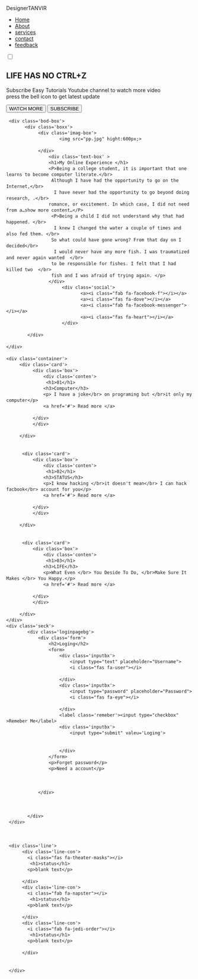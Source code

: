
<!DOCTYPE html>
<html lang="en" dir="ltr">
   <header>
        <meta charset="utf-8">
        <title>www.tanvir.com</title>
        <meta name="viewport" content="width=device-width,initial-scale=1.0">
        <link rel="stylesheet"  href="css/all.min.css"  />
        <link rel="stylesheet"  href="css/fontawesome.min.css" />
       <link rel="stylesheet"  href="stylish.css"  />
       
    
  </header>
<body>
     <nav>
          <label class="logo">DesignerTANVIR</lebel>
          <ul>
              <li class="active"><a href="#">Home</a></li>
              <li><a href="#">About</a></li>
              <li><a href="#">services</a></li>
              <li><a href="#">contact</a></li>
              <li><a href="#">feedback</a></li>
          </ul>
          <input type="checkbox" id="check"
            <label for="check" class="chectbtn">
             <i class="fas fa-align-justify"></i>
          </label>
     </nav>
     <section>
           <div class='content'>
               <h1>LIFE HAS NO CTRL+Z</h1>
               <p>Subscribe Easy Tutorials Youtube channel to watch more video </br>press the bell icon to get latest update</p>
               <div>
                    <button type='button'>WATCH MORE </button>
                    <button type='button'> SUBSCRIBE </button>
               </div>
           </div>
     </section>



     <div class='bod-box'>
           <div class='boxx'>
                <div class='imag-box'>
                        <img src="pp.jpg" hight:600px;>
          
                </div>
                    <div class='text-box' >
                    <h1>My Online Experience </h1>
                    <P>Being a college student, it is important that one learns to become computer literate.</br>
                     Although I have had the opportunity to go on the Internet,</br>
                      I have never had the opportunity to go beyond doing research, .</br>
                    romance, or excitement. In which case, I did not need from a…show more content…</P>
                     <P>Being a child I did not understand why that had happened. </br>
                      I knew I changed the water a couple of times and also fed them. </br>
                     So what could have gone wrong? From that day on I decided</br>
                      I would never have any more fish. I was traumatized and never again wanted  </br>
                     to be responsible for fishes. I felt that I had killed two  </br>
                     fish and I was afraid of trying again. </p>
                    </div>
                         <div class='social'>
                                <a><i class="fab fa-facebook-f"></i></a>
                                <a><i class="fas fa-dove"></i></a>
                                <a><i class="fab fa-facebook-messenger"></i></a>
                                <a><i class="fas fa-heart"></i></a>
                         </div>
                
            </div>
          
    </div>

    <div class='container'>
         <div class='card'>
              <div class='box'>
                  <div class='conten'>
                   <h1>01</h1>
                  <h3>Computer</h3>
                  <p> I have a joke</br> on programing but </br>it only my computer</p>
                  <a href='#'> Read more </a>
                  
              </div>
              </div>
              
         </div>


          <div class='card'>
              <div class='box'>
                  <div class='conten'>
                   <h1>02</h1>
                  <h3>STATUS</h3>
                  <p>I know hacking </br>it doesn't mean</br> I can hack facbook</br> account for you</p>
                  <a href='#'> Read more </a>
                  
              </div>
              </div>
              
         </div>


          <div class='card'>
              <div class='box'>
                  <div class='conten'>
                   <h1>03</h1>
                  <h3>LIFE</h3>
                  <p>What Even </br> You Deside To Do, </br>Make Sure It Makes </br> You Happy.</p>
                  <a href='#'> Read more </a>
                  
              </div>
              </div>
              
         </div>
    </div>
    <div class='seck'>
            <div class='loginpagebg'>
                <div class='form'>
                    <h2>Loging</h2>
                    <form>
                        <div class='inputbx'>
                            <input type="text" placeholder="Username">
                            <i class="fas fa-user"></i>
                        
                        </div>
                        <div class='inputbx'>
                            <input type="password" placeholder="Password">
                            <i class="fas fa-eye"></i>
                        
                        </div>
                        <label class='remeber'><input type="checkbox" >Remeber Me</label>
                        <div class='inputbx'>
                            <input type="submit" valeu='Loging'>
                            
                        
                        </div>
                    </form>
                    <p>Forget password</p>
                    <p>Need a account</p>
                
                
                
                </div>
            
            
            
            </div>
     </div>



     <div class='line'>
          <div class='line-con'>
            <i class="fas fa-theater-masks"></i>
             <h1>status</h1>
            <p>blank text</p>
     
          </div>
          <div class='line-con'>
            <i class="fab fa-napster"></i>
             <h1>status</h1>
            <p>blank text</p>
     
          </div>
          <div class='line-con'>
            <i class="fab fa-jedi-order"></i>
             <h1>status</h1>
            <p>blank text</p>
     
          </div>
     
     
     </div>
     

</body>
</html>
